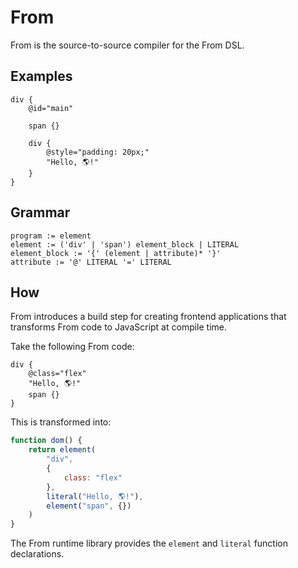 # From

From is the source-to-source compiler for the From DSL.

## Examples

```
div {
    @id="main"

    span {}

    div {
        @style="padding: 20px;"
        "Hello, 🌎!"
    }
}
```

## Grammar

```
program := element
element := ('div' | 'span') element_block | LITERAL
element_block := '{' (element | attribute)* '}'
attribute := '@' LITERAL '=' LITERAL
```

## How

From introduces a build step for creating frontend applications that transforms From code to JavaScript at compile time.

Take the following From code:

```
div {
    @class="flex"
    "Hello, 🌎!"
    span {}
}
```

This is transformed into:

```js
function dom() {
    return element(
        "div",
        {
            class: "flex"
        },
        literal("Hello, 🌎!"),
        element("span", {})
    )
}
```
The From runtime library provides the `element` and `literal` function declarations.
